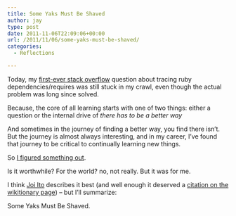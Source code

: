 ```yaml
---
title: Some Yaks Must Be Shaved
author: jay
type: post
date: 2011-11-06T22:09:06+00:00
url: /2011/11/06/some-yaks-must-be-shaved/
categories:
  - Reflections

---
```

Today, my [first-ever stack overflow][1] question about tracing ruby dependencies/requires was still stuck in my crawl, even though the actual problem was long since solved.

Because, the core of all learning starts with one of two things: either a question or the internal drive of _there has to be a better way_

And sometimes in the journey of finding a better way, you find there isn’t. But the journey is almost always interesting, and in my career, I’ve found that journey to be critical to continually learning new things.

So [I figured something out][2].

Is it worthwhile? For the world? no, not really. But it was for me.

I think [Joi Ito][3] describes it best (and well enough it deserved a  [citation on the wikitionary page][4]) &#8211; but I’ll summarize:

Some Yaks Must Be Shaved.

 [1]: http://stackoverflow.com/questions/7957888/tracing-dependency-loading-in-rails/
 [2]: http://stackoverflow.com/questions/7957888/tracing-dependency-loading-in-rails/8030297#8030297
 [3]: http://joi.ito.com/weblog/2005/03/05/yak-shaving.html
 [4]: http://en.wiktionary.org/wiki/Citations:yak_shaving